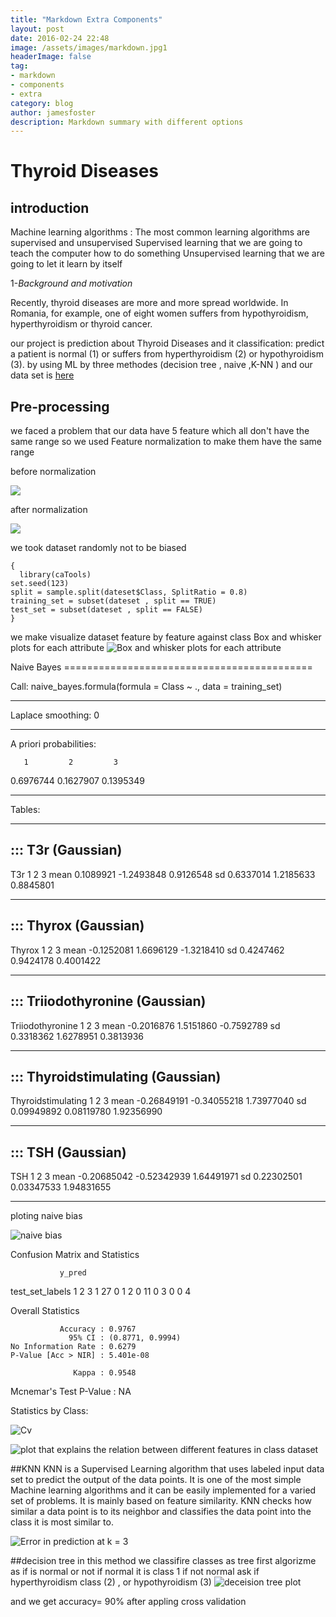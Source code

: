 ```yaml
---
title: "Markdown Extra Components"
layout: post
date: 2016-02-24 22:48
image: /assets/images/markdown.jpg1
headerImage: false
tag:
- markdown
- components
- extra
category: blog
author: jamesfoster
description: Markdown summary with different options
---
```


#  Thyroid Diseases

## introduction

Machine learning algorithms :
The most common learning algorithms are supervised and unsupervised
Supervised learning that we are going to teach the computer how to do something
Unsupervised learning that we are going to let it learn by itself

1-*Background* *and* *motivation*

Recently, thyroid diseases are more and more spread
worldwide. In Romania, for example, one of eight women
suffers from hypothyroidism, hyperthyroidism or thyroid
cancer.

our project is prediction  about  Thyroid Diseases and it classification: predict
a patient is normal (1) or
suffers from hyperthyroidism (2) or hypothyroidism (3).
by using ML by three methodes (decision tree , naive ,K-NN ) and our data set is  [here ](https://sci2s.ugr.es/keel/dataset/data/classification/newthyroid.zip)


 ## Pre-processing

we faced a problem
 that our data have 5 feature which all don't have the same range so  we used Feature normalization to make them have the same range

before normalization

<img src="https://mostafa15397.github.io/assets/images/befor.png" width="" height="" />


after normalization

<img src="https://mostafa15397.github.io/assets/images/after.png" width="" height="" />

we took dataset randomly not to be biased

```
{
  library(caTools)
set.seed(123)
split = sample.split(dateset$Class, SplitRatio = 0.8)
training_set = subset(dateset , split == TRUE)
test_set = subset(dateset , split == FALSE)
}
```  
we make visualize dataset feature by feature against  class
Box and whisker plots for each attribute
![Box and whisker plots for each attribute]()

Naive Bayes ===========================================

Call: naive_bayes.formula(formula = Class ~ ., data = training_set)

---------------------------------------------------------------------------------------------------

Laplace smoothing: 0

---------------------------------------------------------------------------------------------------

A priori probabilities:

       1         2         3
0.6976744 0.1627907 0.1395349

---------------------------------------------------------------------------------------------------

Tables:

---------------------------------------------------------------------------------------------------
::: T3r (Gaussian)
---------------------------------------------------------------------------------------------------

T3r             1          2          3
 mean  0.1089921 -1.2493848  0.9126548
 sd    0.6337014  1.2185633  0.8845801

---------------------------------------------------------------------------------------------------
::: Thyrox (Gaussian)
---------------------------------------------------------------------------------------------------

Thyrox          1          2          3
 mean -0.1252081  1.6696129 -1.3218410
 sd    0.4247462  0.9424178  0.4001422

---------------------------------------------------------------------------------------------------
::: Triiodothyronine (Gaussian)
---------------------------------------------------------------------------------------------------

Triiodothyronine          1          2          3
           mean -0.2016876  1.5151860 -0.7592789
           sd    0.3318362  1.6278951  0.3813936

---------------------------------------------------------------------------------------------------
::: Thyroidstimulating (Gaussian)
---------------------------------------------------------------------------------------------------

Thyroidstimulating           1           2           3
             mean -0.26849191 -0.34055218  1.73977040
             sd    0.09949892  0.08119780  1.92356990

---------------------------------------------------------------------------------------------------
::: TSH (Gaussian)
---------------------------------------------------------------------------------------------------

TSH              1           2           3
 mean -0.20685042 -0.52342939  1.64491971
 sd    0.22302501  0.03347533  1.94831655

---------------------------------------------------------------------------------------------------

ploting naive bias

![naive bias](https://github.com/mostafa15397/mostafa15397.github.io/blob/master/assets/images/ploting%20naive%20bias.png?raw=true)


Confusion Matrix and Statistics

               y_pred
test_set_labels  1  2  3
              1 27  0  1
              2  0 11  0
              3  0  0  4

Overall Statistics

               Accuracy : 0.9767          
                 95% CI : (0.8771, 0.9994)
    No Information Rate : 0.6279          
    P-Value [Acc > NIR] : 5.401e-08       

                  Kappa : 0.9548          

 Mcnemar's Test P-Value : NA              

Statistics by Class:

![Cv](https://github.com/mostafa15397/mostafa15397.github.io/blob/master/Capture.PNG?raw=true)


![plot that explains the relation between different features in class dataset](https://github.com/mostafa15397/mostafa15397.github.io/blob/master/assets/images/plot%20that%20explains%20the%20relation%20between%20different%20features%20in%20class%20dataset.jpg?raw=true)

##KNN
 KNN is a Supervised Learning algorithm that uses labeled input data set to predict the output of the data points.
    It is one of the most simple Machine learning algorithms and it can be easily implemented for a varied set of problems.
    It is mainly based on feature similarity. KNN checks how similar a data point is to its neighbor and classifies the data point into the class it is most similar to.

![Error in prediction at k = 3 ](https://github.com/mostafa15397/mostafa15397.github.io/blob/master/assets/images/78956474_480467589246964_4235545560171413504_n.jpg?raw=true)
 
##decision tree 
in this method we classifire classes as tree first algorizme as if is normal or not 
if normal it is class 1 if not normal ask if hyperthyroidism class (2)  , or hypothyroidism (3) 
![deceision tree plot](https://github.com/mostafa15397/mostafa15397.github.io/blob/master/assets/images/desetion%20tree.jpg?raw=true)

and we get accuracy= 90%  after appling cross validation 



